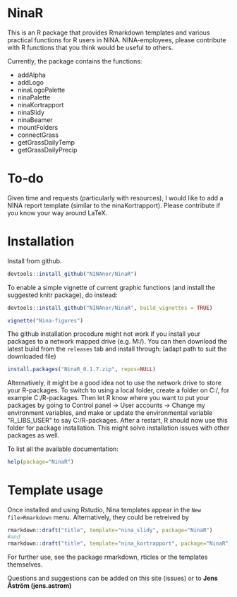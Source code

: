 # NinaR
This is an R package that provides Rmarkdown templates and various practical functions for R users in NINA. NINA-employees, please contribute with R functions that you think would be useful to others. 

Currently, the package contains the functions:

* addAlpha
* addLogo
* ninaLogoPalette
* ninaPalette
* ninaKortrapport
* ninaSlidy
* ninaBeamer
* mountFolders
* connectGrass
* getGrassDailyTemp
* getGrassDailyPrecip

# To-do
Given time and requests (particularly with resources), I would like to add a NINA report template (similar to the ninaKortrapport). Please contribute if you know your way around LaTeX.

# Installation

Install from github.
```r
devtools::install_github("NINAnor/NinaR")
```
To enable a simple vignette of current graphic functions (and install the suggested knitr package), do instead:
```r
devtools::install_github("NINAnor/NinaR", build_vignettes = TRUE)

vignette("Nina-figures")
```

The github installation procedure might not work if you install your packages to a network mapped drive (e.g. M:/). You can then download the latest build from the `releases` tab and install through: (adapt path to suit the downloaded file)

```r
install.packages("NinaR_0.1.7.zip", repos=NULL)
```
Alternatively, it might be a good idea not to use the network drive to store your R-packages. To switch to using a local folder, create a folder on C:/, for example C:/R-packages. Then let R know where you want to put your packages by going to Control panel -> User accounts -> Change my environment variables, and make or update the environmental variable "R_LIBS_USER" to say C:/R-packages. After a restart, R should now use this folder for package installation. This might solve installation issues with other packages as well.


To list all the available documentation:
```r
help(package="NinaR")
```


# Template usage
Once installed and using Rstudio, Nina templates appear in the `New file>Rmarkdown` menu. Alternatively, they could be retreived by 
```r 
rmarkdown::draft("title", template="nina_slidy", package="NinaR")
#and
rmarkdown::draft("title", template="nina_kortrapport", package="NinaR")
``` 
For further use, see the package rmarkdown, rticles or the templates themselves.

Questions and suggestions can be added on this site (issues) or to **Jens Åström (jens.astrom)**
